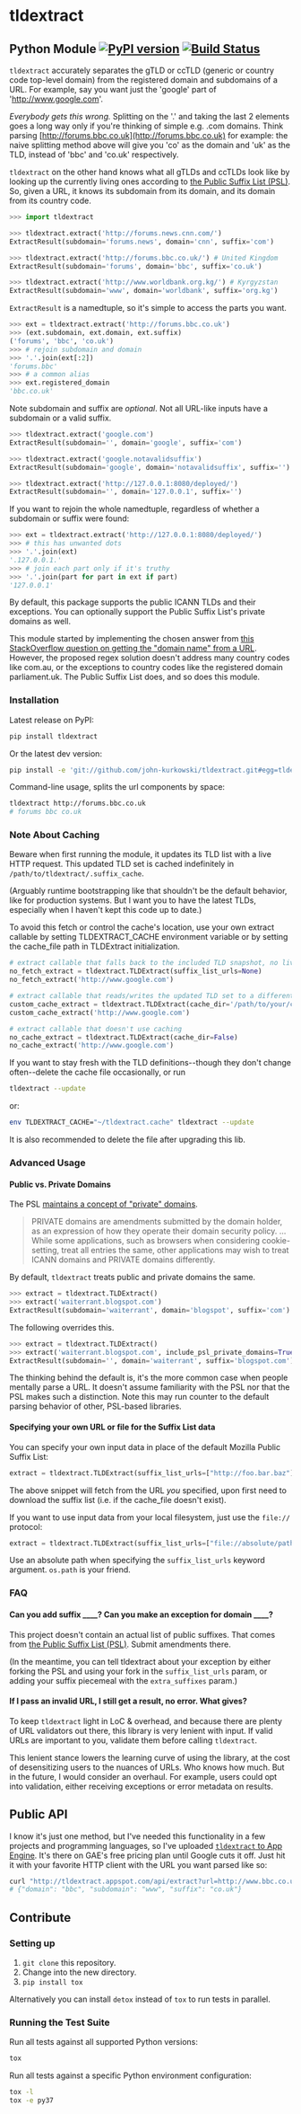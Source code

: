 # tldextract

## Python Module [![PyPI version](https://badge.fury.io/py/tldextract.svg)](https://badge.fury.io/py/tldextract) [![Build Status](https://travis-ci.com/john-kurkowski/tldextract.svg?branch=master)](https://travis-ci.com/john-kurkowski/tldextract)

`tldextract` accurately separates the gTLD or ccTLD (generic or country code
top-level domain) from the registered domain and subdomains of a URL. For
example, say you want just the 'google' part of 'http://www.google.com'.

*Everybody gets this wrong.* Splitting on the '.' and taking the last 2
elements goes a long way only if you're thinking of simple e.g. .com
domains. Think parsing
[http://forums.bbc.co.uk](http://forums.bbc.co.uk) for example: the naive
splitting method above will give you 'co' as the domain and 'uk' as the TLD,
instead of 'bbc' and 'co.uk' respectively.

`tldextract` on the other hand knows what all gTLDs and ccTLDs look like by
looking up the currently living ones according to [the Public Suffix List
(PSL)](http://www.publicsuffix.org). So, given a URL, it knows its subdomain
from its domain, and its domain from its country code.

```python
>>> import tldextract

>>> tldextract.extract('http://forums.news.cnn.com/')
ExtractResult(subdomain='forums.news', domain='cnn', suffix='com')

>>> tldextract.extract('http://forums.bbc.co.uk/') # United Kingdom
ExtractResult(subdomain='forums', domain='bbc', suffix='co.uk')

>>> tldextract.extract('http://www.worldbank.org.kg/') # Kyrgyzstan
ExtractResult(subdomain='www', domain='worldbank', suffix='org.kg')
```

`ExtractResult` is a namedtuple, so it's simple to access the parts you want.

```python
>>> ext = tldextract.extract('http://forums.bbc.co.uk')
>>> (ext.subdomain, ext.domain, ext.suffix)
('forums', 'bbc', 'co.uk')
>>> # rejoin subdomain and domain
>>> '.'.join(ext[:2])
'forums.bbc'
>>> # a common alias
>>> ext.registered_domain
'bbc.co.uk'
```

Note subdomain and suffix are _optional_. Not all URL-like inputs have a
subdomain or a valid suffix.

```python
>>> tldextract.extract('google.com')
ExtractResult(subdomain='', domain='google', suffix='com')

>>> tldextract.extract('google.notavalidsuffix')
ExtractResult(subdomain='google', domain='notavalidsuffix', suffix='')

>>> tldextract.extract('http://127.0.0.1:8080/deployed/')
ExtractResult(subdomain='', domain='127.0.0.1', suffix='')
```

If you want to rejoin the whole namedtuple, regardless of whether a subdomain
or suffix were found:

```python
>>> ext = tldextract.extract('http://127.0.0.1:8080/deployed/')
>>> # this has unwanted dots
>>> '.'.join(ext)
'.127.0.0.1.'
>>> # join each part only if it's truthy
>>> '.'.join(part for part in ext if part)
'127.0.0.1'
```

By default, this package supports the public ICANN TLDs and their exceptions.
You can optionally support the Public Suffix List's private domains as well.

This module started by implementing the chosen answer from [this StackOverflow question on
getting the "domain name" from a URL](http://stackoverflow.com/questions/569137/how-to-get-domain-name-from-url/569219#569219).
However, the proposed regex solution doesn't address many country codes like
com.au, or the exceptions to country codes like the registered domain
parliament.uk. The Public Suffix List does, and so does this module.

### Installation

Latest release on PyPI:

```zsh
pip install tldextract
```

Or the latest dev version:

```zsh
pip install -e 'git://github.com/john-kurkowski/tldextract.git#egg=tldextract'
```

Command-line usage, splits the url components by space:

```zsh
tldextract http://forums.bbc.co.uk
# forums bbc co.uk
```

### Note About Caching

Beware when first running the module, it updates its TLD list with a live HTTP
request. This updated TLD set is cached indefinitely in
`/path/to/tldextract/.suffix_cache`.

(Arguably runtime bootstrapping like that shouldn't be the default behavior,
like for production systems. But I want you to have the latest TLDs, especially
when I haven't kept this code up to date.)

To avoid this fetch or control the cache's location, use your own extract
callable by setting TLDEXTRACT_CACHE environment variable or by setting the
cache_file path in TLDExtract initialization.

```python
# extract callable that falls back to the included TLD snapshot, no live HTTP fetching
no_fetch_extract = tldextract.TLDExtract(suffix_list_urls=None)
no_fetch_extract('http://www.google.com')

# extract callable that reads/writes the updated TLD set to a different path
custom_cache_extract = tldextract.TLDExtract(cache_dir='/path/to/your/cache/dir')
custom_cache_extract('http://www.google.com')

# extract callable that doesn't use caching
no_cache_extract = tldextract.TLDExtract(cache_dir=False)
no_cache_extract('http://www.google.com')
```

If you want to stay fresh with the TLD definitions--though they don't change
often--delete the cache file occasionally, or run

```zsh
tldextract --update
```

or:

```zsh
env TLDEXTRACT_CACHE="~/tldextract.cache" tldextract --update
```

It is also recommended to delete the file after upgrading this lib.

### Advanced Usage

#### Public vs. Private Domains

The PSL [maintains a concept of "private"
domains](https://publicsuffix.org/list/).

> PRIVATE domains are amendments submitted by the domain holder, as an
> expression of how they operate their domain security policy. … While some
> applications, such as browsers when considering cookie-setting, treat all
> entries the same, other applications may wish to treat ICANN domains and
> PRIVATE domains differently.

By default, `tldextract` treats public and private domains the same.

```python
>>> extract = tldextract.TLDExtract()
>>> extract('waiterrant.blogspot.com')
ExtractResult(subdomain='waiterrant', domain='blogspot', suffix='com')
```

The following overrides this.

```python
>>> extract = tldextract.TLDExtract()
>>> extract('waiterrant.blogspot.com', include_psl_private_domains=True)
ExtractResult(subdomain='', domain='waiterrant', suffix='blogspot.com')
```

The thinking behind the default is, it's the more common case when people
mentally parse a URL. It doesn't assume familiarity with the PSL nor that the
PSL makes such a distinction. Note this may run counter to the default parsing
behavior of other, PSL-based libraries.

#### Specifying your own URL or file for the Suffix List data

You can specify your own input data in place of the default Mozilla Public Suffix List:

```python
extract = tldextract.TLDExtract(suffix_list_urls=["http://foo.bar.baz"])
```

The above snippet will fetch from the URL *you* specified, upon first need to download the
suffix list (i.e. if the cache_file doesn't exist).

If you want to use input data from your local filesystem, just use the `file://` protocol:

```python
extract = tldextract.TLDExtract(suffix_list_urls=["file://absolute/path/to/your/local/suffix/list/file"])
```

Use an absolute path when specifying the `suffix_list_urls` keyword argument.
`os.path` is your friend.

### FAQ

#### Can you add suffix \_\_\_\_? Can you make an exception for domain \_\_\_\_?

This project doesn't contain an actual list of public suffixes. That comes from
[the Public Suffix List (PSL)](https://publicsuffix.org/). Submit amendments there.

(In the meantime, you can tell tldextract about your exception by either
forking the PSL and using your fork in the `suffix_list_urls` param, or adding
your suffix piecemeal with the `extra_suffixes` param.)

#### If I pass an invalid URL, I still get a result, no error. What gives?

To keep `tldextract` light in LoC & overhead, and because there are plenty of
URL validators out there, this library is very lenient with input. If valid
URLs are important to you, validate them before calling `tldextract`.

This lenient stance lowers the learning curve of using the library, at the cost
of desensitizing users to the nuances of URLs. Who knows how much. But in the
future, I would consider an overhaul. For example, users could opt into
validation, either receiving exceptions or error metadata on results.

## Public API

I know it's just one method, but I've needed this functionality in a few
projects and programming languages, so I've uploaded
[`tldextract` to App Engine](http://tldextract.appspot.com/). It's there on
GAE's free pricing plan until Google cuts it off. Just hit it with
your favorite HTTP client with the URL you want parsed like so:

```zsh
curl "http://tldextract.appspot.com/api/extract?url=http://www.bbc.co.uk/foo/bar/baz.html"
# {"domain": "bbc", "subdomain": "www", "suffix": "co.uk"}
```

## Contribute

### Setting up

1. `git clone` this repository.
2. Change into the new directory.
3. `pip install tox`

Alternatively you can install `detox` instead of `tox` to run tests in parallel.

### Running the Test Suite

Run all tests against all supported Python versions:

```zsh
tox
```

Run all tests against a specific Python environment configuration:

```zsh
tox -l
tox -e py37
```
